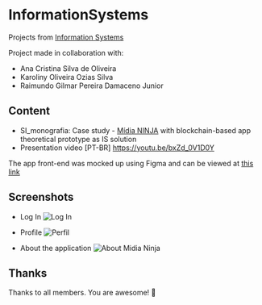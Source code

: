 # InformationSystems
Projects from [Information Systems](https://uspdigital.usp.br/jupiterweb/evolucaoCurso?codmnu=4752)

Project made in collaboration with:
* Ana Cristina Silva de Oliveira
* Karoliny Oliveira Ozias Silva
* Raimundo Gilmar Pereira Damaceno Junior

## Content
- SI_monografia: Case study - [Mídia NINJA](https://midianinja.org/) with blockchain-based app theoretical prototype as IS solution
- Presentation video [PT-BR] https://youtu.be/bxZd_0V1D0Y

The app front-end was mocked up using Figma and can be viewed at [this link](https://www.figma.com/proto/jynkHKDCfe4GGo21WCFBr2/Midia-Ninja?node-id=9\%3A41&scaling=scale-down&page-id=0\%3A1&starting-point-node-id=9\%3A41)

## Screenshots

- Log In
![Log In](https://user-images.githubusercontent.com/68512242/126356883-e5bb3310-7fda-441e-bde2-99b9733f8ab0.png)

- Profile
![Perfil](https://user-images.githubusercontent.com/68512242/126356922-c07d3f31-f149-4e74-81f6-40e527027e05.png)

- About the application
![About Midia Ninja](https://user-images.githubusercontent.com/68512242/126356963-b140030d-d94d-4846-92ad-20d0c3fda835.png)

## Thanks
Thanks to all members. You are awesome! 💟
